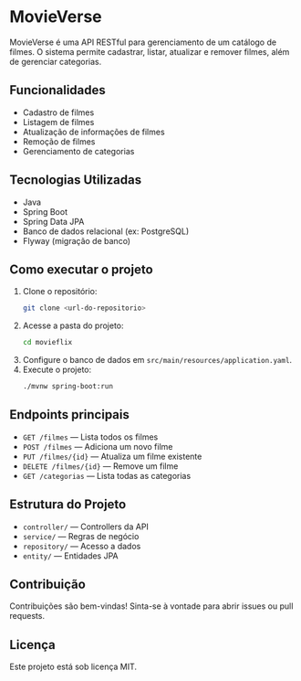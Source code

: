 # MovieVerse

MovieVerse é uma API RESTful para gerenciamento de um catálogo de filmes. O sistema permite cadastrar, listar, atualizar e remover filmes, além de gerenciar categorias.

## Funcionalidades
- Cadastro de filmes
- Listagem de filmes
- Atualização de informações de filmes
- Remoção de filmes
- Gerenciamento de categorias

## Tecnologias Utilizadas
- Java
- Spring Boot
- Spring Data JPA
- Banco de dados relacional (ex: PostgreSQL)
- Flyway (migração de banco)

## Como executar o projeto

1. Clone o repositório:
   ```bash
   git clone <url-do-repositorio>
   ```
2. Acesse a pasta do projeto:
   ```bash
   cd movieflix
   ```
3. Configure o banco de dados em `src/main/resources/application.yaml`.
4. Execute o projeto:
   ```bash
   ./mvnw spring-boot:run
   ```

## Endpoints principais
- `GET /filmes` — Lista todos os filmes
- `POST /filmes` — Adiciona um novo filme
- `PUT /filmes/{id}` — Atualiza um filme existente
- `DELETE /filmes/{id}` — Remove um filme
- `GET /categorias` — Lista todas as categorias

## Estrutura do Projeto
- `controller/` — Controllers da API
- `service/` — Regras de negócio
- `repository/` — Acesso a dados
- `entity/` — Entidades JPA

## Contribuição
Contribuições são bem-vindas! Sinta-se à vontade para abrir issues ou pull requests.

## Licença
Este projeto está sob licença MIT.


